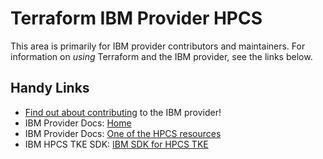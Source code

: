 # Terraform IBM Provider HPCS
<!-- markdownlint-disable MD026 -->
This area is primarily for IBM provider contributors and maintainers. For information on _using_ Terraform and the IBM provider, see the links below.


## Handy Links
* [Find out about contributing](../../../CONTRIBUTING.md) to the IBM provider!
* IBM Provider Docs: [Home](https://registry.terraform.io/providers/IBM-Cloud/ibm/latest/docs)
* IBM Provider Docs: [One of the HPCS resources](https://registry.terraform.io/providers/IBM-Cloud/ibm/latest/docs/resources/hpcs)
* IBM HPCS TKE SDK: [IBM SDK for HPCS TKE](https://github.com/IBM/ibm-hpcs-tke-sdk)
